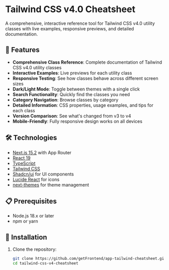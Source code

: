 # Tailwind CSS v4.0 Cheatsheet

A comprehensive, interactive reference tool for Tailwind CSS v4.0 utility classes with live examples, responsive previews, and detailed documentation.

## 🚀 Features

- **Comprehensive Class Reference**: Complete documentation of Tailwind CSS v4.0 utility classes
- **Interactive Examples**: Live previews for each utility class
- **Responsive Testing**: See how classes behave across different screen sizes
- **Dark/Light Mode**: Toggle between themes with a single click
- **Search Functionality**: Quickly find the classes you need
- **Category Navigation**: Browse classes by category
- **Detailed Information**: CSS properties, usage examples, and tips for each class
- **Version Comparison**: See what's changed from v3 to v4
- **Mobile-Friendly**: Fully responsive design works on all devices

## 🛠️ Technologies

- [Next.js 15.2](https://nextjs.org/) with App Router
- [React 19](https://reactjs.org/)
- [TypeScript](https://www.typescriptlang.org/)
- [Tailwind CSS](https://tailwindcss.com/)
- [Shadcn/ui](https://ui.shadcn.com/) for UI components
- [Lucide React](https://lucide.dev/) for icons
- [next-themes](https://github.com/pacocoursey/next-themes) for theme management

## 📋 Prerequisites

- Node.js 18.x or later
- npm or yarn

## 🔧 Installation

1. Clone the repository:
   ```bash
   git clone https://github.com/getFrontend/app-tailwind-cheatsheet.git
   cd tailwind-css-v4-cheatsheet
